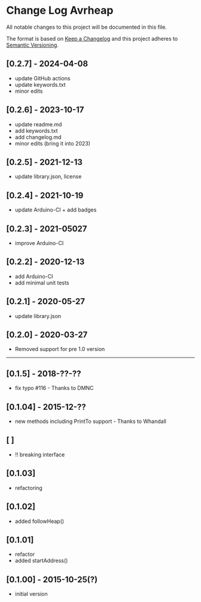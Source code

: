# Change Log Avrheap

All notable changes to this project will be documented in this file.

The format is based on [Keep a Changelog](http://keepachangelog.com/)
and this project adheres to [Semantic Versioning](http://semver.org/).


## [0.2.7] - 2024-04-08
- update GitHub actions
- update keywords.txt
- minor edits

## [0.2.6] - 2023-10-17
- update readme.md
- add keywords.txt
- add changelog.md
- minor edits (bring it into 2023)

## [0.2.5] - 2021-12-13
- update library.json, license

## [0.2.4] - 2021-10-19
- update Arduino-CI + add badges

## [0.2.3] - 2021-05027
- improve Arduino-CI

## [0.2.2] - 2020-12-13
- add Arduino-CI
- add minimal unit tests

## [0.2.1] - 2020-05-27
- update library.json

## [0.2.0] - 2020-03-27
- Removed support for pre 1.0 version

----

## [0.1.5] - 2018-??-??
- fix typo #116 - Thanks to DMNC

## [0.1.04] - 2015-12-??
- new methods including PrintTo support - Thanks to Whandall

## [      ]
- !! breaking interface

## [0.1.03]
- refactoring

## [0.1.02]
- added followHeap()

## [0.1.01]
- refactor
- added startAddress()

## [0.1.00] - 2015-10-25(?)
- initial version




